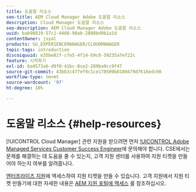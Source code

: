 ```yaml
---
title: 도움말 리소스
seo-title: AEM Cloud Manager Adobe 도움말 리소스
description: Cloud Manager 도움말 리소스
seo-description: AEM Cloud Manager Adobe 도움말 리소스
uuid: bab98819-57c1-4408-98ab-2898bd9b1a1d
contentOwner: jsyal
products: SG_EXPERIENCEMANAGER/CLOUDMANAGER
topic-tags: introduction
discoiquuid: e35be81f-cfe5-4f14-b9c8-59235a7ef22c
feature: 시작하기
exl-id: 6a4573a6-d9f0-41bc-8ce2-289ba9cc9f47
source-git-commit: 43bb3c477ef9c1ce178509b8180479d7616edc66
workflow-type: tm+mt
source-wordcount: '97'
ht-degree: 10%

---
```


# 도움말 리소스 {#help-resources}

[!UICONTROL Cloud Manager] 관련 지원을 받으려면 먼저 [!UICONTROL Adobe Managed Services Customer Success Engineer](CSE)에 문의해야 합니다. CSE에서는 문제를 해결하는 데 도움을 줄 수 있는지, 고객 지원 센터를 사용하여 지원 티켓을 만들어야 하는지 여부를 알려줍니다.

[엔터프라이즈 지원](https://helpx.adobe.com/kr/contact/enterprise-support.ec.html)에 액세스하여 지원 티켓을 만들 수 있습니다. 고객 지원에서 지원 티켓 만들기에 대한 자세한 내용은 [AEM 지원 포털에 액세스](https://help.adobe.com/experience-manager/kb/accessing-aem-support-portal.html) 를 참조하십시오.
